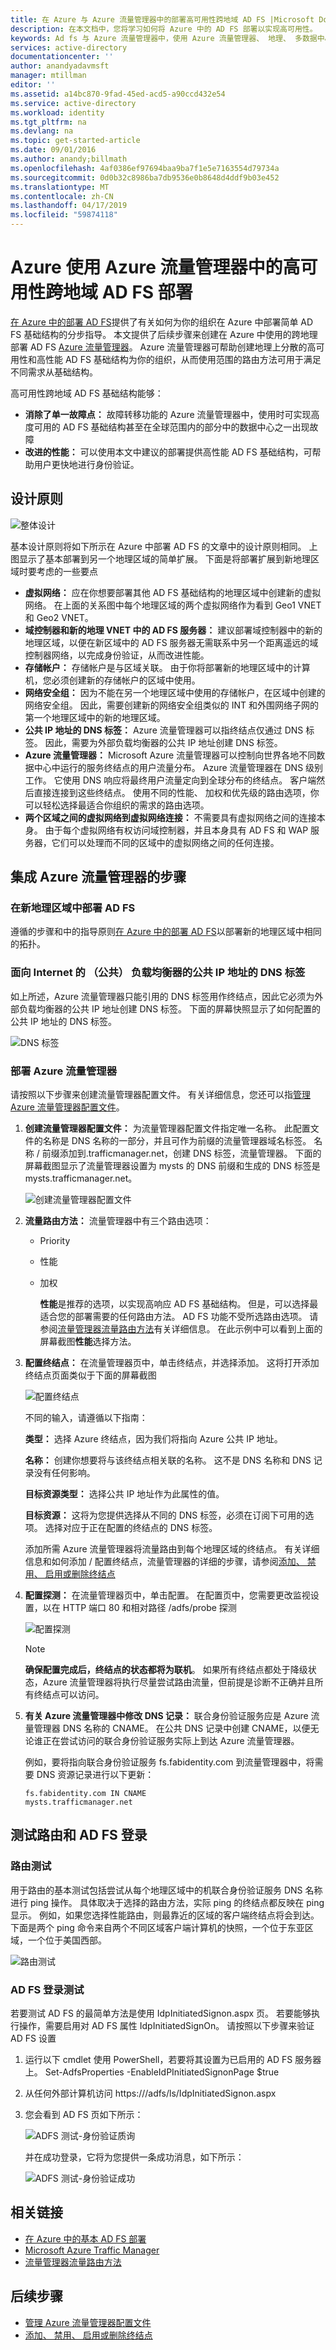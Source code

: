 ```yaml
---
title: 在 Azure 与 Azure 流量管理器中的部署高可用性跨地域 AD FS |Microsoft Docs
description: 在本文档中，您将学习如何将 Azure 中的 AD FS 部署以实现高可用性。
keywords: Ad fs 与 Azure 流量管理器中，使用 Azure 流量管理器、 地理、 多数据中心、 地理数据中心、 多地理数据中心，adfs 部署在 azure 中的 AD FS、 部署 azure adfs，azure adfs，azure ad fs、 部署 adfs，部署 ad fs，adfs，在 azure 中，部署 adfs，在 azure 中，azure，adfs azure，AD FS，Azure，在 Azure 中 iaas，ADFS，AD FS 简介中部署 AD FS 将 adfs 移到 azure
services: active-directory
documentationcenter: ''
author: anandyadavmsft
manager: mtillman
editor: ''
ms.assetid: a14bc870-9fad-45ed-acd5-a90ccd432e54
ms.service: active-directory
ms.workload: identity
ms.tgt_pltfrm: na
ms.devlang: na
ms.topic: get-started-article
ms.date: 09/01/2016
ms.author: anandy;billmath
ms.openlocfilehash: 4af0386ef97694baa9ba7f1e5e7163554d79734a
ms.sourcegitcommit: 0d0b32c8986ba7db9536e0b8648d4ddf9b03e452
ms.translationtype: MT
ms.contentlocale: zh-CN
ms.lasthandoff: 04/17/2019
ms.locfileid: "59874118"
---
```

# <a name="high-availability-cross-geographic-ad-fs-deployment-in-azure-with-azure-traffic-manager"></a>Azure 使用 Azure 流量管理器中的高可用性跨地域 AD FS 部署
[在 Azure 中的部署 AD FS](how-to-connect-fed-azure-adfs.md)提供了有关如何为你的组织在 Azure 中部署简单 AD FS 基础结构的分步指导。 本文提供了后续步骤来创建在 Azure 中使用的跨地理部署 AD FS [Azure 流量管理器](https://docs.microsoft.com/azure/traffic-manager/)。 Azure 流量管理器可帮助创建地理上分散的高可用性和高性能 AD FS 基础结构为你的组织，从而使用范围的路由方法可用于满足不同需求从基础结构。

高可用性跨地域 AD FS 基础结构能够：

* **消除了单一故障点：** 故障转移功能的 Azure 流量管理器中，使用时可实现高度可用的 AD FS 基础结构甚至在全球范围内的部分中的数据中心之一出现故障
* **改进的性能：** 可以使用本文中建议的部署提供高性能 AD FS 基础结构，可帮助用户更快地进行身份验证。 

## <a name="design-principles"></a>设计原则
![整体设计](./media/active-directory-adfs-in-azure-with-azure-traffic-manager/blockdiagram.png)

基本设计原则将如下所示在 Azure 中部署 AD FS 的文章中的设计原则相同。 上图显示了基本部署到另一个地理区域的简单扩展。 下面是将部署扩展到新地理区域时要考虑的一些要点

* **虚拟网络：** 应在你想要部署其他 AD FS 基础结构的地理区域中创建新的虚拟网络。 在上面的关系图中每个地理区域的两个虚拟网络作为看到 Geo1 VNET 和 Geo2 VNET。
* **域控制器和新的地理 VNET 中的 AD FS 服务器：** 建议部署域控制器中的新的地理区域，以便在新区域中的 AD FS 服务器无需联系中另一个距离遥远的域控制器网络，以完成身份验证，从而改进性能。
* **存储帐户：** 存储帐户是与区域关联。 由于你将部署新的地理区域中的计算机，您必须创建新的存储帐户的区域中使用。  
* **网络安全组：** 因为不能在另一个地理区域中使用的存储帐户，在区域中创建的网络安全组。 因此，需要创建新的网络安全组类似的 INT 和外围网络子网的第一个地理区域中的新的地理区域。
* **公共 IP 地址的 DNS 标签：** Azure 流量管理器可以指终结点仅通过 DNS 标签。 因此，需要为外部负载均衡器的公共 IP 地址创建 DNS 标签。
* **Azure 流量管理器：** Microsoft Azure 流量管理器可以控制向世界各地不同数据中心中运行的服务终结点的用户流量分布。 Azure 流量管理器在 DNS 级别工作。 它使用 DNS 响应将最终用户流量定向到全球分布的终结点。 客户端然后直接连接到这些终结点。 使用不同的性能、 加权和优先级的路由选项，你可以轻松选择最适合你组织的需求的路由选项。 
* **两个区域之间的虚拟网络到虚拟网络连接：** 不需要具有虚拟网络之间的连接本身。 由于每个虚拟网络有权访问域控制器，并且本身具有 AD FS 和 WAP 服务器，它们可以处理而不同的区域中的虚拟网络之间的任何连接。 

## <a name="steps-to-integrate-azure-traffic-manager"></a>集成 Azure 流量管理器的步骤
### <a name="deploy-ad-fs-in-the-new-geographical-region"></a>在新地理区域中部署 AD FS
遵循的步骤和中的指导原则[在 Azure 中的部署 AD FS](how-to-connect-fed-azure-adfs.md)以部署新的地理区域中相同的拓扑。

### <a name="dns-labels-for-public-ip-addresses-of-the-internet-facing-public-load-balancers"></a>面向 Internet 的 （公共） 负载均衡器的公共 IP 地址的 DNS 标签
如上所述，Azure 流量管理器只能引用的 DNS 标签用作终结点，因此它必须为外部负载均衡器的公共 IP 地址创建 DNS 标签。 下面的屏幕快照显示了如何配置的公共 IP 地址的 DNS 标签。 

![DNS 标签](./media/active-directory-adfs-in-azure-with-azure-traffic-manager/eastfabstsdnslabel.png)

### <a name="deploying-azure-traffic-manager"></a>部署 Azure 流量管理器
请按照以下步骤来创建流量管理器配置文件。 有关详细信息，您还可以指[管理 Azure 流量管理器配置文件](https://docs.microsoft.com/azure/traffic-manager/traffic-manager-manage-profiles)。

1. **创建流量管理器配置文件：** 为流量管理器配置文件指定唯一名称。 此配置文件的名称是 DNS 名称的一部分，并且可作为前缀的流量管理器域名标签。 名称 / 前缀添加到.trafficmanager.net，创建 DNS 标签，流量管理器。 下面的屏幕截图显示了流量管理器设置为 mysts 的 DNS 前缀和生成的 DNS 标签是 mysts.trafficmanager.net。 
   
    ![创建流量管理器配置文件](./media/active-directory-adfs-in-azure-with-azure-traffic-manager/trafficmanager01.png)
2. **流量路由方法：** 流量管理器中有三个路由选项：
   
   * Priority 
   * 性能
   * 加权
     
     **性能**是推荐的选项，以实现高响应 AD FS 基础结构。 但是，可以选择最适合您的部署需要的任何路由方法。 AD FS 功能不受所选路由选项。 请参阅[流量管理器流量路由方法](https://docs.microsoft.com/azure/traffic-manager/traffic-manager-routing-methods)有关详细信息。 在此示例中可以看到上面的屏幕截图**性能**选择方法。
3. **配置终结点：** 在流量管理器页中，单击终结点，并选择添加。 这将打开添加终结点页面类似于下面的屏幕截图
   
   ![配置终结点](./media/active-directory-adfs-in-azure-with-azure-traffic-manager/eastfsendpoint.png)
   
   不同的输入，请遵循以下指南：
   
   **类型：** 选择 Azure 终结点，因为我们将指向 Azure 公共 IP 地址。
   
   **名称：** 创建你想要将与该终结点相关联的名称。 这不是 DNS 名称和 DNS 记录没有任何影响。
   
   **目标资源类型：** 选择公共 IP 地址作为此属性的值。 
   
   **目标资源：** 这将为您提供选择从不同的 DNS 标签，必须在订阅下可用的选项。 选择对应于正在配置的终结点的 DNS 标签。
   
   添加所需 Azure 流量管理器将流量路由到每个地理区域的终结点。
   有关详细信息和如何添加 / 配置终结点，流量管理器的详细的步骤，请参阅[添加、 禁用、 启用或删除终结点](https://docs.microsoft.com/azure/traffic-manager/traffic-manager-manage-endpoints)
4. **配置探测：** 在流量管理器页中，单击配置。 在配置页中，您需要更改监视设置，以在 HTTP 端口 80 和相对路径 /adfs/probe 探测
   
    ![配置探测](./media/active-directory-adfs-in-azure-with-azure-traffic-manager/mystsconfig.png) 
   
   > [!NOTE]
   > **确保配置完成后，终结点的状态都将为联机**。 如果所有终结点都处于降级状态，Azure 流量管理器将执行尽量尝试路由流量，但前提是诊断不正确并且所有终结点可以访问。
   > 
   > 
5. **有关 Azure 流量管理器中修改 DNS 记录：** 联合身份验证服务应是 Azure 流量管理器 DNS 名称的 CNAME。 在公共 DNS 记录中创建 CNAME，以便无论谁正在尝试访问的联合身份验证服务实际上到达 Azure 流量管理器。
   
    例如，要将指向联合身份验证服务 fs.fabidentity.com 到流量管理器中，将需要 DNS 资源记录进行以下更新：
   
    <code>fs.fabidentity.com IN CNAME mysts.trafficmanager.net</code>

## <a name="test-the-routing-and-ad-fs-sign-in"></a>测试路由和 AD FS 登录
### <a name="routing-test"></a>路由测试
用于路由的基本测试包括尝试从每个地理区域中的机联合身份验证服务 DNS 名称进行 ping 操作。 具体取决于选择的路由方法，实际 ping 的终结点都反映在 ping 显示。 例如，如果您选择性能路由，则最靠近的区域的客户端终结点将会到达。 下面是两个 ping 命令来自两个不同区域客户端计算机的快照，一个位于东亚区域，一个位于美国西部。 

![路由测试](./media/active-directory-adfs-in-azure-with-azure-traffic-manager/pingtest.png)

### <a name="ad-fs-sign-in-test"></a>AD FS 登录测试
若要测试 AD FS 的最简单方法是使用 IdpInitiatedSignon.aspx 页。 若要能够执行操作，需要启用对 AD FS 属性 IdpInitiatedSignOn。 请按照以下步骤来验证 AD FS 设置

1. 运行以下 cmdlet 使用 PowerShell，若要将其设置为已启用的 AD FS 服务器上。 
   Set-AdfsProperties -EnableIdPInitiatedSignonPage $true
2. 从任何外部计算机访问 https://<yourfederationservicedns>/adfs/ls/IdpInitiatedSignon.aspx
3. 您会看到 AD FS 页如下所示：
   
    ![ADFS 测试-身份验证质询](./media/active-directory-adfs-in-azure-with-azure-traffic-manager/adfstest1.png)
   
    并在成功登录，它将为您提供一条成功消息，如下所示：
   
    ![ADFS 测试-身份验证成功](./media/active-directory-adfs-in-azure-with-azure-traffic-manager/adfstest2.png)

## <a name="related-links"></a>相关链接
* [在 Azure 中的基本 AD FS 部署](how-to-connect-fed-azure-adfs.md)
* [Microsoft Azure Traffic Manager](https://docs.microsoft.com/azure/traffic-manager/)
* [流量管理器流量路由方法](https://docs.microsoft.com/azure/traffic-manager/traffic-manager-routing-methods)

## <a name="next-steps"></a>后续步骤
* [管理 Azure 流量管理器配置文件](https://docs.microsoft.com/azure/traffic-manager/traffic-manager-manage-profiles)
* [添加、 禁用、 启用或删除终结点](https://docs.microsoft.com/azure/traffic-manager/traffic-manager-manage-endpoints) 


